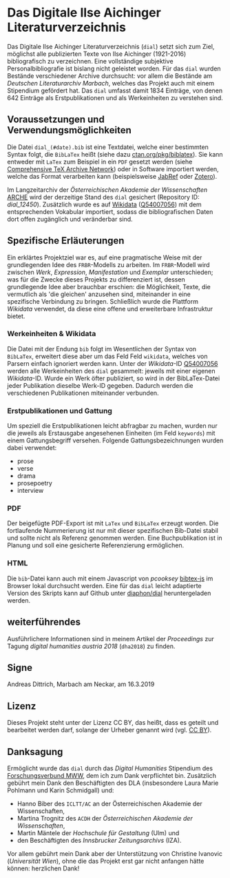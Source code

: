 # Das Digitale Ilse Aichinger Literaturverzeichnis

Das Digitale Ilse Aichinger Literaturverzeichnis (`dial`) setzt sich zum Ziel, möglichst alle publizierten Texte von Ilse Aichinger (1921-2016) bibliografisch zu verzeichnen. Eine vollständige subjektive Personalbibliografie ist bislang nicht geleistet worden. Für das `dial` wurden Bestände verschiedener Archive durchsucht: vor allem die Bestände am _Deutschen Literaturarchiv Marbach_, welches das Projekt auch mit einem Stipendium gefördert hat. Das `dial` umfasst damit 1834 Einträge, von denen 642 Einträge als Erstpublikationen und als Werkeinheiten zu verstehen sind.

## Voraussetzungen und Verwendungsmöglichkeiten

Die Datei `dial_(#date).bib` ist eine Textdatei, welche einer bestimmten Syntax folgt, die `BibLaTex` heißt (siehe dazu [ctan.org/pkg/biblatex](https://ctan.org/pkg/biblatex)). Sie kann entweder mit `LaTex` zum Beispiel in ein `PDF` gesetzt werden (siehe [Comprehensive TeX Archive Network](https://ctan.org/)) oder in Software importiert werden, welche das Format verarbeiten kann (beispielsweise [JabRef](https://www.jabref.org/) oder [Zotero](https://www.zotero.org/)).

Im Langzeitarchiv der _Österreichischen Akademie der Wissenschaften_ [ARCHE](https://arche.acdh.oeaw.ac.at/) wird der derzeitige Stand des `dial` gesichert (Repository ID: _dial_12450_). Zusätzlich wurde es auf [Wikidata](https://www.wikidata.org) ([Q54007056](https://www.wikidata.org/wiki/Q54007056)) mit dem entsprechenden Vokabular importiert, sodass die bibliografischen Daten dort offen zugänglich und veränderbar sind.

## Spezifische Erläuterungen

Ein erklärtes Projektziel war es, auf eine pragmatische Weise mit der grundlegenden Idee des `FRBR`-Modells zu arbeiten. Im `FRBR`-Modell wird zwischen *Werk*, *Expression*, *Manifestation* und *Exemplar* unterschieden; was für die Zwecke dieses Projekts zu differenziert ist, dessen grundlegende Idee aber brauchbar erschien: die Möglichkeit, Texte, die vermutlich als 'die gleichen' anzusehen sind, miteinander in eine spezifische Verbindung zu bringen. Schließlich wurde die Plattform _Wikidata_ verwendet, da diese eine offene und erweiterbare Infrastruktur bietet.

### Werkeinheiten & Wikidata

Die Datei mit der Endung `bib` folgt im Wesentlichen der Syntax von `BibLaTex`, erweitert diese aber um das Feld Feld `wikidata`, welches von Parsern einfach ignoriert werden kann. Unter der _Wikidata_-ID [Q54007056](https://www.wikidata.org/wiki/Q54007056) werden alle Werkeinheiten des `dial` gesammelt: jeweils mit einer eigenen _Wikidata_-ID. Wurde ein Werk öfter publiziert, so wird in der BibLaTex-Datei jeder Publikation dieselbe Werk-ID gegeben. Dadurch werden die verschiedenen Publikationen miteinander verbunden.

### Erstpublikationen und Gattung

Um speziell die Erstpublikationen leicht abfragbar zu machen, wurden nur die jeweils als Erstausgabe angesehenen Einheiten (im Feld `keywords`) mit einem Gattungsbegriff versehen. Folgende Gattungsbezeichnungen wurden dabei verwendet:

* prose
* verse
* drama
* prosepoetry
* interview

### PDF

Der beigefügte PDF-Export ist mit `LaTex` und `BibLaTex` erzeugt worden. Die fortlaufende Nummerierung ist nur mit dieser spezifischen Bib-Datei stabil und sollte nicht als Referenz genommen werden. Eine Buchpublikation ist in Planung und soll eine gesicherte Referenzierung ermöglichen.

### HTML

Die `bib`-Datei kann auch mit einem Javascript von *pcooksey* [bibtex-js](https://github.com/pcooksey/bibtex-js) im Browser lokal durchsucht werden. Eine für das `dial` leicht adaptierte Version des Skripts kann auf Github unter [diaphon/dial](https://github.com/diaphon/dial) heruntergeladen werden.

## weiterführendes

Ausführlichere Informationen sind in meinem Artikel der _Proceedings_ zur Tagung _digital humanities austria 2018_ (`dha2018`) zu finden.

## Signe

Andreas Dittrich, Marbach am Neckar, am 16.3.2019

## Lizenz

Dieses Projekt steht unter der Lizenz CC BY, das heißt, dass es geteilt und bearbeitet werden darf, solange der Urheber genannt wird (vgl. [CC BY](https://creativecommons.org/licenses/by/3.0/)).

## Danksagung

Ermöglicht wurde das `dial` durch das _Digital Humanities_ Stipendium des [Forschungsverbund MWW](http://www.mww-forschung.de/), dem ich zum Dank verpflichtet bin. Zusätzlich gebührt mein Dank den Beschäftigten des DLA (insbesondere Laura Marie Pohlmann und Karin Schmidgall) und:

* Hanno Biber des `ICLTT/AC` an der Österreichischen Akademie der Wissenschaften,
* Martina Trognitz des `ACDH` der _Österreichischen Akademie der Wissenschaften_,
* Martin Mäntele der _Hochschule für Gestaltung_ (Ulm) und
* den Beschäftigten des _Innsbrucker Zeitungsarchivs_ (IZA).

Vor allem gebührt mein Dank aber der Unterstützung von Christine Ivanovic (_Universität Wien_), ohne die das Projekt erst gar nicht anfangen hätte können: herzlichen Dank!